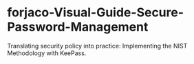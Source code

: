 # forjaco-Visual-Guide-Secure-Password-Management
Translating security policy into practice: Implementing the NIST Methodology with KeePass. 
